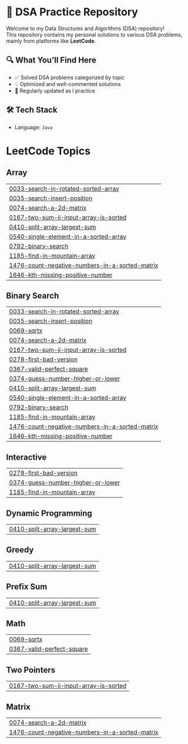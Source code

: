# 📘 DSA Practice Repository

Welcome to my Data Structures and Algorithms (DSA) repository!  
This repository contains my personal solutions to various DSA problems, mainly from platforms like **LeetCode**.

## 🔍 What You’ll Find Here

- ✅ Solved DSA problems categorized by topic
- 💡 Optimized and well-commented solutions
- 🔄 Regularly updated as I practice

## 🛠️ Tech Stack

- Language: `Java`


<!---LeetCode Topics Start-->
# LeetCode Topics
## Array
|  |
| ------- |
| [0033-search-in-rotated-sorted-array](https://github.com/Anirudhakashid/DSA/tree/master/0033-search-in-rotated-sorted-array) |
| [0035-search-insert-position](https://github.com/Anirudhakashid/DSA/tree/master/0035-search-insert-position) |
| [0074-search-a-2d-matrix](https://github.com/Anirudhakashid/DSA/tree/master/0074-search-a-2d-matrix) |
| [0167-two-sum-ii-input-array-is-sorted](https://github.com/Anirudhakashid/DSA/tree/master/0167-two-sum-ii-input-array-is-sorted) |
| [0410-split-array-largest-sum](https://github.com/Anirudhakashid/DSA/tree/master/0410-split-array-largest-sum) |
| [0540-single-element-in-a-sorted-array](https://github.com/Anirudhakashid/DSA/tree/master/0540-single-element-in-a-sorted-array) |
| [0792-binary-search](https://github.com/Anirudhakashid/DSA/tree/master/0792-binary-search) |
| [1185-find-in-mountain-array](https://github.com/Anirudhakashid/DSA/tree/master/1185-find-in-mountain-array) |
| [1476-count-negative-numbers-in-a-sorted-matrix](https://github.com/Anirudhakashid/DSA/tree/master/1476-count-negative-numbers-in-a-sorted-matrix) |
| [1646-kth-missing-positive-number](https://github.com/Anirudhakashid/DSA/tree/master/1646-kth-missing-positive-number) |
## Binary Search
|  |
| ------- |
| [0033-search-in-rotated-sorted-array](https://github.com/Anirudhakashid/DSA/tree/master/0033-search-in-rotated-sorted-array) |
| [0035-search-insert-position](https://github.com/Anirudhakashid/DSA/tree/master/0035-search-insert-position) |
| [0069-sqrtx](https://github.com/Anirudhakashid/DSA/tree/master/0069-sqrtx) |
| [0074-search-a-2d-matrix](https://github.com/Anirudhakashid/DSA/tree/master/0074-search-a-2d-matrix) |
| [0167-two-sum-ii-input-array-is-sorted](https://github.com/Anirudhakashid/DSA/tree/master/0167-two-sum-ii-input-array-is-sorted) |
| [0278-first-bad-version](https://github.com/Anirudhakashid/DSA/tree/master/0278-first-bad-version) |
| [0367-valid-perfect-square](https://github.com/Anirudhakashid/DSA/tree/master/0367-valid-perfect-square) |
| [0374-guess-number-higher-or-lower](https://github.com/Anirudhakashid/DSA/tree/master/0374-guess-number-higher-or-lower) |
| [0410-split-array-largest-sum](https://github.com/Anirudhakashid/DSA/tree/master/0410-split-array-largest-sum) |
| [0540-single-element-in-a-sorted-array](https://github.com/Anirudhakashid/DSA/tree/master/0540-single-element-in-a-sorted-array) |
| [0792-binary-search](https://github.com/Anirudhakashid/DSA/tree/master/0792-binary-search) |
| [1185-find-in-mountain-array](https://github.com/Anirudhakashid/DSA/tree/master/1185-find-in-mountain-array) |
| [1476-count-negative-numbers-in-a-sorted-matrix](https://github.com/Anirudhakashid/DSA/tree/master/1476-count-negative-numbers-in-a-sorted-matrix) |
| [1646-kth-missing-positive-number](https://github.com/Anirudhakashid/DSA/tree/master/1646-kth-missing-positive-number) |
## Interactive
|  |
| ------- |
| [0278-first-bad-version](https://github.com/Anirudhakashid/DSA/tree/master/0278-first-bad-version) |
| [0374-guess-number-higher-or-lower](https://github.com/Anirudhakashid/DSA/tree/master/0374-guess-number-higher-or-lower) |
| [1185-find-in-mountain-array](https://github.com/Anirudhakashid/DSA/tree/master/1185-find-in-mountain-array) |
## Dynamic Programming
|  |
| ------- |
| [0410-split-array-largest-sum](https://github.com/Anirudhakashid/DSA/tree/master/0410-split-array-largest-sum) |
## Greedy
|  |
| ------- |
| [0410-split-array-largest-sum](https://github.com/Anirudhakashid/DSA/tree/master/0410-split-array-largest-sum) |
## Prefix Sum
|  |
| ------- |
| [0410-split-array-largest-sum](https://github.com/Anirudhakashid/DSA/tree/master/0410-split-array-largest-sum) |
## Math
|  |
| ------- |
| [0069-sqrtx](https://github.com/Anirudhakashid/DSA/tree/master/0069-sqrtx) |
| [0367-valid-perfect-square](https://github.com/Anirudhakashid/DSA/tree/master/0367-valid-perfect-square) |
## Two Pointers
|  |
| ------- |
| [0167-two-sum-ii-input-array-is-sorted](https://github.com/Anirudhakashid/DSA/tree/master/0167-two-sum-ii-input-array-is-sorted) |
## Matrix
|  |
| ------- |
| [0074-search-a-2d-matrix](https://github.com/Anirudhakashid/DSA/tree/master/0074-search-a-2d-matrix) |
| [1476-count-negative-numbers-in-a-sorted-matrix](https://github.com/Anirudhakashid/DSA/tree/master/1476-count-negative-numbers-in-a-sorted-matrix) |
<!---LeetCode Topics End-->